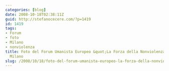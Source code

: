 ```yaml
---
categories: [blog]
date: 2008-10-18T02:38:11Z
guid: http://stefanocecere.com/?p=1419
id: 1419
tags:
- Forum
- foto
- Milano
- nonviolenza
title: Foto del Forum Umanista Europeo &quot;La Forza della Nonviolenza&quot; -
  Milano
slug: /2008/10/18/foto-del-forum-umanista-europeo-la-forza-della-nonviolenza-milano/
---
```


